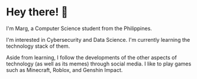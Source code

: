 # Hey there! 🧋

I'm Marg, a Computer Science student from the Philippines.

I'm interested in Cybersecurity and Data Science. I'm currently learning the technology stack of them.

Aside from learning, I follow the developments of the other aspects of technology (as well as its memes) through social media. I like to play games such as Minecraft, Roblox, and Genshin Impact.
